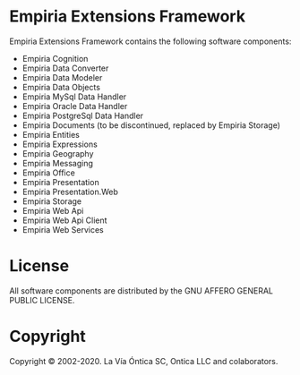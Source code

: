﻿# Empiria Extensions Framework

Empiria Extensions Framework contains the following software components:

- Empiria Cognition
- Empiria Data Converter
- Empiria Data Modeler
- Empiria Data Objects
- Empiria MySql Data Handler
- Empiria Oracle Data Handler
- Empiria PostgreSql Data Handler
- Empiria Documents (to be discontinued, replaced by Empiria Storage)
- Empiria Entities
- Empiria Expressions
- Empiria Geography
- Empiria Messaging
- Empiria Office
- Empiria Presentation
- Empiria Presentation.Web
- Empiria Storage
- Empiria Web Api
- Empiria Web Api Client
- Empiria Web Services

# License

All software components are distributed by the GNU AFFERO GENERAL PUBLIC LICENSE.

# Copyright

Copyright © 2002-2020. La Vía Óntica SC, Ontica LLC and colaborators.
